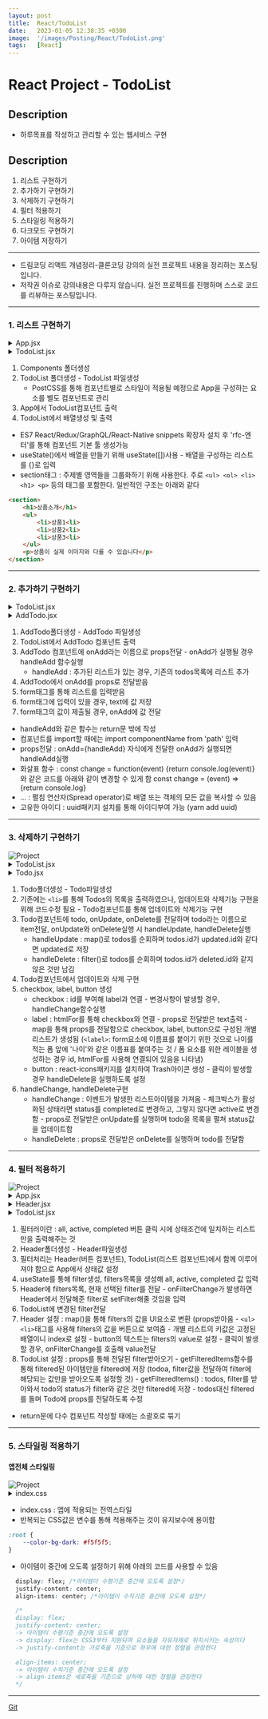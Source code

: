 ```yaml
---
layout: post
title:  React/TodoList
date:   2023-01-05 12:38:35 +0300
image:  '/images/Posting/React/TodoList.png'
tags:   [React]
---
```


# React Project - TodoList

## Description <br/>
* 하루목표를 작성하고 관리할 수 있는 웹서비스 구현<br/>

## Description <br/>
1. 리스트 구현하기 <br/>
2. 추가하기 구현하기 <br/>
3. 삭제하기 구현하기 <br/>
4. 필터 적용하기 <br/>
5. 스타일링 적용하기 <br/>
6. 다크모드 구현하기 <br/>
7. 아이템 저장하기 <br/>
___

* 드림코딩 리액트 개념정리-클론코딩 강의의 실전 프로젝트 내용을 정리하는 포스팅입니다.<br/>
* 저작권 이슈로 강의내용은 다루지 않습니다. 실전 프로젝트를 진행하며 스스로 코드를 리뷰하는 포스팅입니다.<br/>

___

### 1. 리스트 구현하기

<details>
<summary>App.jsx</summary>
<div markdown="1">

```javaScript

import './App.css';
import TodoList from './components/TodoList/TodoList';

function App() {
    return <div> 
        <TodoList />
    </div>
}

```
</div>
</details>

<details>
<summary>TodoList.jsx</summary>
<div markdown="1">

```javaScript

import React, {useState} from 'react';

export default function TodoList() {
    const [todos, setTodos] = useState([
        {id: '123', text: '장보기', status: 'active'},
        {id: '124', text: '공부하기', status: 'active'}
        ])
    return <section> 
        <ul>
            {
                todos.map((item) => (
                    <li key={item.id}>{item.text}</li>
                ))
            }
        </ul>
    </section>
}

```
</div>
</details>



1. Components 폴더생성 <br/>
2. TodoList 폴더생성 - TodoList 파일생성 <br/>
    - PostCSS를 통해 컴포넌트별로 스타일이 적용될 예정으로 App을 구성하는 요소를 별도 컴포넌트로 관리 <br/>
3. App에서 TodoList컴포넌트 출력 <br/>
4. TodoList에서 배열생성 및 출력 <br/>

* ES7 React/Redux/GraphQL/React-Native snippets 확장자 설치 후 'rfc-엔터'를 통해 컴포넌트 기본 툴 생성가능
* useState()에서 배열을 만들기 위해 useState([])사용 - 배열을 구성하는 리스트를 {}로 입력
* section태그 : 주제별 영역들을 그룹화하기 위해 사용한다. 주로 `<ul> <ol> <li> <h1> <p>` 등의 태그를 포함한다. 일반적인 구조는 아래와 같다 <br/>

```html
<section> 
    <h1>상품소개</h1>
    <ul> 
        <li>상품1<li>
        <li>상품2<li>
        <li>상품3<li>
    </ul>
    <p>상품이 실제 이미지와 다를 수 있습니다</p>
</section>
```
___

### 2. 추가하기 구현하기

<details>
<summary>TodoList.jsx</summary>
<div markdown="1">

```javaScript

import React, {useState} from 'react';
import AddTodo from '../AddTodo/AddTodo';

export default function TodoList() {
    const [todos, setTodos] = useState([
        {id: '123', text: '장보기', status: 'active'},
        {id: '124', text: '공부하기', status: 'active'}
        ])
    const handleAdd = (todo) => {
        setTodos([...todos, todo])
    }

    return <section> 
        <ul>
            {
                todos.map((item) => (
                    <li key={item.id}>{item.text}</li>
                ))
                <AddTodo onAdd={handleAdd}/>
            }
        </ul>
    </section>
}

```
</div>
</details>

<details>
<summary>AddTodo.jsx</summary>
<div markdown="1">

```javaScript
import React, {useState} from 'react';
import {v4 as uuid4} from 'uuid';

export default function AddTodo({ onAdd }) {
    const [text, setText] = useState();
    const handleChange = (e) => setText(e.target.value)
    const handleSubmit = (e) => {
        e.preventDefault();
        if(text.trim().length === 0) {
            return;
        }
        onAdd({id: '고유한값', text: text, status: 'active'});
        setText('');
    }

    return (
        <form onSubmit={handleSubmit}>
            <input
                type='text'
                placeholder='AddTodo'
                value='text'
                onChange={handleChange}
            />
        <button>Add<button>
        </form>
    )
}


```
</div>
</details>



1. AddTodo폴더생성 - AddTodo 파일생성 </br>
2. TodoList에서 AddTodo 컴포넌트 출력 
3. AddTodo 컴포넌트에 onAdd라는 이름으로 props전달 - onAdd가 실행될 경우 handleAdd 함수실행</br>
    * handleAdd : 추가된 리스트가 있는 경우, 기존의 todos목록에 리스트 추가</br>
4. AddTodo에서 onAdd를 props로 전달받음 </br>
5. form태그를 통해 리스트를 입력받음</br>
6. form태그에 입력이 있을 경우, text에 값 저장</br>
7. form태그의 값이 제출될 경우, onAdd에 값 전달</br>

* handleAdd와 같은 함수는 return문 밖에 작성</br>
* 컴포넌트를 import할 때에는 import componentName from 'path' 입력</br>
* props전달 : onAdd={handleAdd} 자식에게 전달한 onAdd가 실행되면 handleAdd실행</br>
* 화살표 함수 : const change = function(event) {return console.log(event)} 와 같은 코드를 아래와 같이 변경할 수 있게 함 const change = (event) => {return console.log}</br>
* ... : 펼침 연산자(Spread operator)로 배열 또는 객체의 모든 값을 복사할 수 있음</br>
* 고유한 아이디 : uuid패키지 설치를 통해 아이디부여 가능 (yarn add uuid)</br>

___

### 3. 삭제하기 구현하기

<img src="/images/Posting/React/TodoList_Delete.png" alt="Project">

<details>
<summary>TodoList.jsx</summary>
<div markdown="1">

```javaScript

import React, {useState} from 'react';
import AddTodo from '../AddTodo/AddTodo';
import Todo from '../Todo/Todo';

export default function TodoList() {
  const [todos, setTodos] = useState([
      {id: '123', text: '장보기', status: 'active'},
      {id: '124', text: '공부하기', status: 'active'}
  ])
  const handleAdd = (todo) => {setTodos([...todos, todo])}
  const handleUpdate = (updated) =>
    setTodos(todos.map((t) => (t.id === updated.id ? updated : t)));
  const handleDelete = (deleted) => 
    setTodos(todos.filter((t) => t.id !== deleted.id));

    return <section>
    <ul>
        {
            todos.map((item) => (
            <Todo 
              key={item.id} 
              todo={item}
              onUpdate={handleUpdate}
              onDelete={handleDelete}/>
        ))}
        <AddTodo onAdd={handleAdd}/>
    </ul>
  </section>
}

```
</div>
</details>

<details>
<summary>Todo.jsx</summary>
<div markdown="1">

```javaScript
import React, {useState} from 'react';
import {FaTrashAlt} from 'react-icons/fa'

export default function Todo({todo, onUpdate, onDelete}) {
    const {text} = todo;
    const handleChange = (e) => {
        const status = e.target.checked ? 'completed' : 'active';
        onUpdate({...todo, status:status});
    } 
    const handleDelete = () => onDelete(todo)

    return (
        <li>
          <input
            type='checkbox'
            id='checkbox'
            onChange={handleChange}
            />
          <label htmlFor='checkbox'>{text}</label>
          <button onClick={handleDelete}>
            <FaTrashAlt/>
          </button>
        </li>
    )
}

```
</div>
</details>



1. Todo폴더생성 - Todo파일생성 <br/>
2. 기존에는 `<li>`를 통해 Todos의 목록을 출력하였으나, 업데이트와 삭제기능 구현을 위해 코드수정 필요 - Todo컴포넌트를 통해 업데이트와 삭제기능 구현 <br/>
3. Todo컴포넌트에 todo, onUpdate, onDelete를 전달하며 todo라는 이름으로 item전달, onUpdate와 onDelete실행 시 handleUpdate, handleDelete실행 <br/>
    * handleUpdate : map()로 todos를 순회하며 todos.id가 updated.id와 같다면 updated로 저장 <br/>
    * handleDelete : filter()로 todos를 순회하며 todos.id가 deleted.id와 같지 않은 것만 남김 <br/>
4. Todo컴포넌트에서 업데이트와 삭제 구현<br/>
5. checkbox, label, button 생성 <br/>
    * checkbox : id를 부여해 label과 연결 - 변경사항이 발생할 경우, handleChange함수실행 <br/>
    * label : htmlFor를 통해 checkbox와 연결 - props로 전달받은 text출력 - map을 통해 props를 전달함으로 checkbox, label, button으로 구성된 개별 리스트가 생성됨 (`<label>`: form요소에 이름표를 붙이기 위한 것으로 나이를 적는 폼 앞에 '나이'와 같은 이름표를 붙여주는 것 / 폼 요소를 위한 레이블을 생성하는 경우 id, htmlFor를 사용해 연결되어 있음을 나타냄)<br/>
    * button : react-icons패키지를 설치하여 Trash아이콘 생성 - 클릭이 발생할 경우 handleDelete을 실행하도록 설정<br/>
6. handleChange, handleDelete구현 <br/>
    * handleChange : 이벤트가 발생한 리스트아이템을 가져옴 - 체크박스가 활성화된 상태라면 status를 completed로 변경하고, 그렇지 않다면 active로 변경함 - props로 전달받은 onUpdate를 실행하며 todo을 목록을 펼쳐 status값을 업데이트함<br/>
    * handleDelete : props로 전달받은 onDelete를 실행하며 todo를 전달함<br/>


___

### 4. 필터 적용하기

<img src="/images/Posting/React/TodoList_Filter.png" alt="Project">

<details>
<summary>App.jsx</summary>
<div markdown="1">

```javaScript

import './App.css';
import Header from './components/Header/Header';
import TodoList from './components/TodoList/TodoList'
import React, {useState} from 'react';

const filters = ['all', 'active', 'complited'];

function App() {
    const [filter, setFilter] = useState(filters[0]);

    return(
        <div>
            <Header 
                filter={filter} 
                filters={filters} 
                onFilterChange={setFilter}
            />
            <TodoList filter={filter} />
        </div>
    )
}

export default App;

```
</div>
</details>

<details>
<summary>Header.jsx</summary>
<div markdown="1">

```javaScript

import React from 'react'

export default function Header({ filters, onFilterChange }) {
    return (
    <header>
        <ul>
            {filters.map((value, index) => <li key={index}>
                <button onClick={() => onFilterChange(value)}>{value}</button>
            </li>    
            )}
        </ul>
    </header>);
}

```
</div>
</details>

<details>
<summary>TodoList.jsx</summary>
<div markdown="1">

```javaScript

import React, {useState} from 'react';
import AddTodo from '../AddTodo/AddTodo';
import Todo from '../Todo/Todo';

export default function TodoList({ filter }) {
  const [todos, setTodos] = useState([
      {id: '123', text: '장보기', status: 'active'},
      {id: '124', text: '공부하기', status: 'active'}
  ])
  const handleAdd = (todo) => {setTodos([...todos, todo])}
  const handleUpdate = (updated) =>
    setTodos(todos.map((t) => (t.id === updated.id ? updated : t)));
  const handleDelete = (deleted) => 
    setTodos(todos.filter((t) => t.id !== deleted.id));

  const filtered = getFilteredItems(todos, filter);


    return <section>
    <ul>
        {
            filtered.map((item) => (
            <Todo 
              key={item.id} 
              todo={item}
              onUpdate={handleUpdate}
              onDelete={handleDelete}/>
        ))}
        <AddTodo onAdd={handleAdd}/>
    </ul>
  </section>
}


function getFilteredItems(todos, filter) {
  if(filter === 'all') {
    return todos;
  }
  return todos.filter(todo => todo.status === filter);
}


```
</div>
</details>



1. 필터러이란 : all, active, completed 버튼 클릭 시에 상태조건에 일치하는 리스트만을 출력해주는 것
2. Header폴더생성 - Header파일생성
3. 필터처리는 Header(버튼 컴포넌트), TodoList(리스트 컴포넌트)에서 함께 이루어져야 함으로 App에서 상태값 설정
4. useState를 통해 filter생성, filters목록을 생성해 all, active, completed 값 입력
5. Header에 filters목록, 현재 선택된 filter를 전달 - onFilterChange가 발생하면 Header에서 전달해준 filter로 setFilter해줄 것임을 입력
6. TodoList에 변경된 filter전달
7. Header 설정 : map()을 통해 filters의 값을 UI요소로 변환 (props받아옴 - `<ul><li>`태그를 사용해 filters의 값을 버튼으로 보여줌 - 개별 리스트의 키값은 고정된 배열이니 index로 설정 - button의 텍스트는 filters의 value로 설정 - 클릭이 발생할 경우, onFilterChange를 호출해 value전달
8. TodoList 설정 : props를 통해 전달된 filter받아오기 - getFilteredItems함수를 통해 filtered된 아이템만을 filtered에 저장 (todoa, filter값을 전달하여 filter에 해당되는 값만을 받아오도록 설정할 것) - getFilteredItems() : todos, filter를 받아와서 todo의 status가 filter와 같은 것만 filtered에 저장 - todos대신 filtered를 돌며 Todo에 props를 전달하도록 수정

* return문에 다수 컴포넌트 작성할 때에는 소괄호로 묶기

___

### 5. 스타일링 적용하기
#### 앱전체 스타일링

<img src="/images/Posting/React/TodoList_Filter.png" alt="Project">

<details>
<summary>index.css</summary>
<div markdown="1">

```javaScript


```
</div>
</details>


* index.css : 앱에 적용되는 전역스타일 <br/>
* 반복되는 CSS값은 변수를 통해 적용해주는 것이 유지보수에 용이함

```CSS
:root {
    --color-bg-dark: #f5f5f5;
}
```

* 아이템이 중간에 오도록 설정하기 위해 아래의 코드를 사용할 수 있음

```CSS
  display: flex; /*아이템이 수평기준 중간에 오도록 설정*/
  justify-content: center;
  align-items: center; /*아이템이 수직기준 중간에 오도록 설정*/

  /*
  display: flex;
  justify-content: center;
  -> 아이템이 수평기준 중간에 오도록 설정
  -> display: flex는 CSS3부터 지원되며 요소들을 자유자제로 위치시키는 속성이다
  -> justify-content는 가로축을 기준으로 좌우에 대한 정렬을 관장한다

  align-items: center; 
  -> 아이템이 수직기준 중간에 오도록 설정
  -> align-items은 세로축을 기준으로 상하에 대한 정렬을 관장한다
  */
```
___

[Git]()









